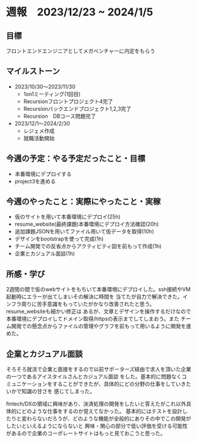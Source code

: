 # 週報　2023/12/23 ~ 2024/1/5

## 目標
フロントエンドエンジニアとしてメガベンチャーに内定をもらう


## マイルストーン
- 2023/10/30〜2023/11/30
    - 1on1ミーティング(1回目)
    - Recursionフロントプロジェクト4完了
    - Recursionバックエンドプロジェクト1,2,3完了
    - Recursion　DBコース問題完了
- 2023/12/1〜2024/2/30
    - レジェメ作成
    - 就職活動開始


## 今週の予定：やる予定だったこと・目標
- 本番環境にデプロイする
- project3を進める

## 今週のやったこと：実際にやったこと・実稼
- 仮のサイトを用いて本番環境にデプロイ(25h)
- resume_website(最終課題)本番環境にデプロイ方法確認(20h)
- 追加課題JSONを用いてファイル用いて仮データを取得(10h)
- デザインをbootstrapを使って完成(1h)
- チーム開発での反省点からアクティビティ図を前もって作成(1h)
- 企業とカジュアル面談(1h)


## 所感・学び
2週間の間で仮のwebサイトをもちいて本番環境にデプロイした。ssh接続やVM起動時にエラーが出てしまいその解決に時間を
当てたが自力で解決できた。インフラ周りに苦手意識をもっていたがかなり改善されたと思う。resume_websiteも細かい修正は
あるが、文章とデザインを操作するだけなので本番環境にデプロイしてドメイン取得/httpsの表示までしてしまおう。また
チーム開発での懸念点からファイルの管理やグラフを前もって用いるように開発を進めた。

## 企業とカジュアル面談
そろそろ就活で企業と面接をするので以前サポーターズ経由で求人を頂いた企業の一つであるアイスタイルさんとカジュアル面談
をした。基本的に問題なくコミュニケーションをすることができたが、具体的にどの分野の仕事をしていきたいかで知識の甘さを
感じてしまった。

fintech/DXの領域に興味があり、決済処理の開発をしたいと答えたがこれ以外具体的にどのような仕事をするのか覚えてなかった。
基本的にはテストを設計したりと変わらないだろうが、どのような機能が全般的にありその中でこの開発がしたいといえるようにならないと
興味・関心の部分で低い評価を受ける可能性があるので企業のコーポレートサイトはもっと見ておこうと思った。
